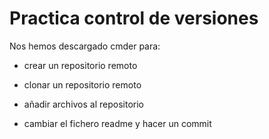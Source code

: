 # Practica control de versiones

Nos hemos descargado cmder para: 

- crear un repositorio remoto

- clonar un repositorio remoto

- añadir archivos al repositorio

- cambiar el fichero readme y hacer un commit